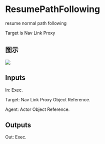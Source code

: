 # ResumePathFollowing

resume normal path following

Target is Nav Link Proxy

## 图示

![]($-20221218-17474217.png)

## Inputs

In: Exec.

Target: Nav Link Proxy Object Reference.

Agent: Actor Object Reference.  

## Outputs

Out: Exec.

